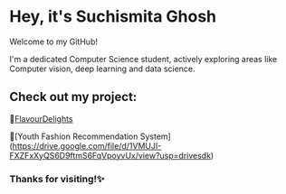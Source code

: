 # Hey, it's Suchismita Ghosh 

Welcome to my GitHub! 

I'm a dedicated Computer Science student, actively exploring areas like Computer vision, deep learning and data science. 


## Check out my project: 

📌[FlavourDelights](https://suchi974.github.io/FLAVOUR-DELIGHTS/)

📌[Youth Fashion Recommendation System]
(https://drive.google.com/file/d/1VMUJI-FXZFxXyQS6D9ftmS6FqVpoyvUx/view?usp=drivesdk)


### Thanks for visiting!✨️

